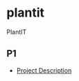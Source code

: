 # plantit
PlantIT

## P1 

+ [Project Description](https://docs.google.com/document/d/1TXolpwaMlqVdq9FizZVUyIzIx-e5KsJUE3816k4FtC8/edit?ts=6043b187#)

